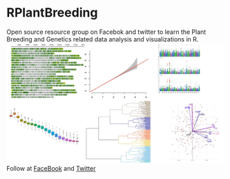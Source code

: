 # RPlantBreeding
Open source resource group on Facebok and twitter to learn the Plant Breeding and Genetics related data analysis and visualizations in R.
![](www/home.jpg)
Follow at [FaceBook](https://www.facebook.com/groups/572539569836593) and [Twitter](https://twitter.com/rPlantBreeding1)
